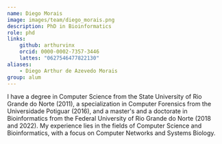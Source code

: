 ```yaml
---
name: Diego Morais
image: images/team/diego_morais.png
description: PhD in Bioinformatics
role: phd
links:
    github: arthurvinx
    orcid: 0000-0002-7357-3446
    lattes: "0627546477822130"
aliases:
    - Diego Arthur de Azevedo Morais
group: alum
---
```


I have a degree in Computer Science from the State University of Rio Grande do Norte (2011), a specialization in Computer Forensics from the Universidade Potiguar (2016), and a master's and a doctorate in Bioinformatics from the Federal University of Rio Grande do Norte (2018 and 2022). My experience lies in the fields of Computer Science and Bioinformatics, with a focus on Computer Networks and Systems Biology.
